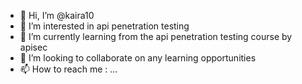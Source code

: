 - 👋 Hi, I’m @kaira10
- 👀 I’m interested in api penetration testing
- 🌱 I’m currently learning from the api penetration testing course by apisec
- 💞️ I’m looking to collaborate on any learning opportunities
- 📫 How to reach me : ... 

<!---
kaira10/kaira10 is a ✨ special ✨ repository because its `README.md` (this file) appears on your GitHub profile.
You can click the Preview link to take a look at your changes.
--->
